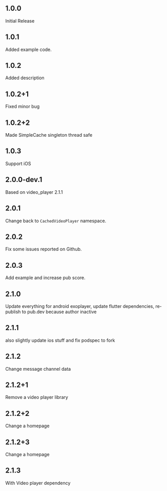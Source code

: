 ## 1.0.0

Initial Release

## 1.0.1

Added example code.

## 1.0.2

Added description

## 1.0.2+1

Fixed minor bug

## 1.0.2+2

Made SimpleCache singleton thread safe

## 1.0.3

Support iOS

## 2.0.0-dev.1

Based on video_player 2.1.1

## 2.0.1

Change back to `CachedVideoPlayer` namespace.

## 2.0.2

Fix some issues reported on Github.

## 2.0.3

Add example and increase pub score.

## 2.1.0

Update everything for android exoplayer, update flutter dependencies,
re-publish to pub.dev because author inactive

## 2.1.1

also slightly update ios stuff and fix podspec to fork

## 2.1.2

Change message channel data

## 2.1.2+1

Remove a video player library

## 2.1.2+2

Change a homepage

## 2.1.2+3

Change a homepage

## 2.1.3

With Video player dependency